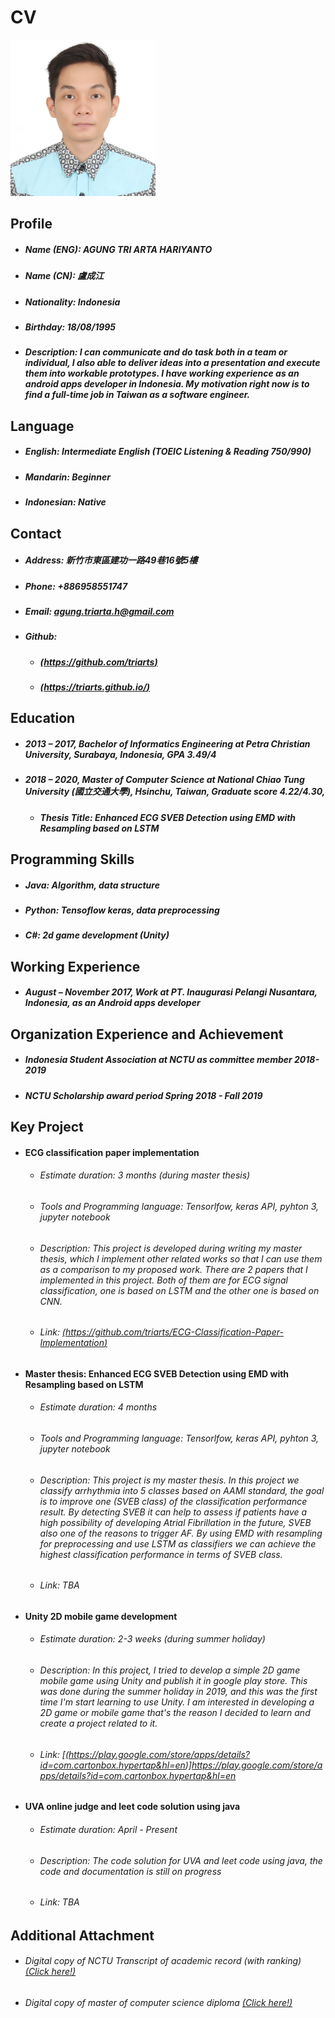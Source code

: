 # CV



<img src="./Images/photo-crop.JPG" alt="image info" style="zoom:25%;" />



## Profile

* ##### Name (ENG): AGUNG TRI ARTA HARIYANTO

* ##### Name (CN): 盧成江 

* ##### Nationality: Indonesia

* ##### Birthday: 18/08/1995

* ##### Description: I can communicate and do task both in a team or individual, I also able to deliver ideas into a presentation and execute them into workable prototypes. I have working experience as an android apps developer in Indonesia. My motivation right now is to find a full-time job in Taiwan as a software engineer.



## Language

* ##### English: Intermediate English (TOEIC Listening & Reading 750/990)

* ##### Mandarin: Beginner

* ##### Indonesian: Native



## Contact

* ##### Address: 新竹市東區建功一路49巷16號5樓

* ##### Phone: +886958551747

* ##### Email: agung.triarta.h@gmail.com

* ##### Github:

  * ##### [(https://github.com/triarts)](https://github.com/triarts)

  * ##### [(https://triarts.github.io/)](https://triarts.github.io/)

  

## Education

* ##### 2013 – 2017, Bachelor of Informatics Engineering at Petra Christian University, Surabaya, Indonesia, GPA 3.49/4

* ##### 2018 – 2020, Master of Computer Science at National Chiao Tung University (國立交通大學), Hsinchu, Taiwan, Graduate score 4.22/4.30, 

  * ##### Thesis Title: Enhanced ECG SVEB Detection using EMD with Resampling based on LSTM

  

## Programming Skills

* ##### Java: Algorithm, data structure

* ##### Python: Tensoflow keras, data preprocessing

* ##### C#: 2d game development (Unity)

  

## Working Experience

* ##### August – November 2017, Work at PT. Inaugurasi Pelangi Nusantara, Indonesia, as an Android apps developer

  

## Organization Experience and Achievement

* ##### Indonesia Student Association at NCTU as committee member 2018-2019
* ##### NCTU Scholarship award period Spring 2018 - Fall 2019



## Key Project

* #### ECG classification paper implementation
  * ###### Estimate duration: 3 months (during master thesis)

  * ###### Tools and Programming language: Tensorlfow, keras API, pyhton 3, jupyter notebook

  * ###### Description: This project is developed during writing my master thesis, which I implement other related works so that I can use them as a comparison to my proposed work. There are 2 papers that I implemented in this project. Both of them are for ECG signal classification, one is based on LSTM and the other one is based on CNN.

  * ###### Link: [(https://github.com/triarts/ECG-Classification-Paper-Implementation)](https://github.com/triarts/ECG-Classification-Paper-Implementation)

* #### Master thesis: Enhanced ECG SVEB Detection using EMD with Resampling based on LSTM

  * ###### Estimate duration: 4 months

  * ###### Tools and Programming language: Tensorlfow, keras API, pyhton 3, jupyter notebook

  * ###### Description: This project is my master thesis. In this project we classify arrhythmia into 5 classes based on AAMI standard, the goal is to improve one (SVEB class) of the classification performance result. By detecting SVEB it can help to assess if patients have a high possibility of developing Atrial Fibrillation in the future, SVEB also one of the reasons to trigger AF. By using EMD with resampling for preprocessing and use LSTM as classifiers we can achieve the highest classification performance in terms of SVEB class.

  * ###### Link: TBA

* #### Unity 2D mobile game development

  * ###### Estimate  duration: 2-3 weeks (during summer holiday)

  * ###### Description: In this project, I tried to develop a simple 2D game mobile game using Unity and publish it in google play store. This was done during the summer holiday in 2019, and this was the first time I'm start learning to use Unity. I am interested in developing a 2D game or mobile game that's the reason I decided to learn and create a project related to it.

  * ###### Link: [(https://play.google.com/store/apps/details?id=com.cartonbox.hypertap&hl=en)]https://play.google.com/store/apps/details?id=com.cartonbox.hypertap&hl=en

* #### UVA online judge and leet code solution using java

  * ###### Estimate  duration: April - Present

  * ###### Description: The code solution for UVA and leet code using java, the code and documentation is still on progress

  * ###### Link: TBA



## Additional Attachment

* ###### Digital copy of NCTU Transcript of academic record (with ranking) [(Click here!)]()

* ###### Digital copy of master of computer science diploma [(Click here!)]()

